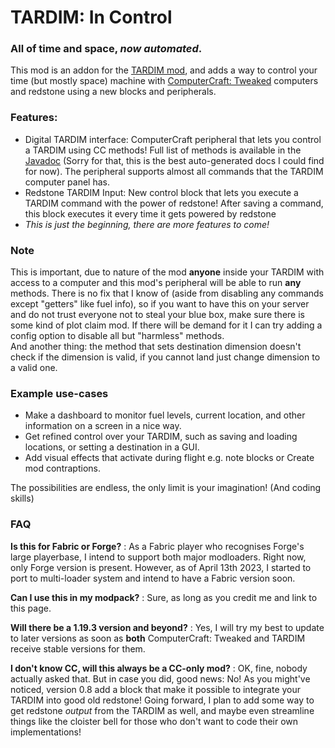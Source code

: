 # TARDIM: In Control
### All of time and space, *now automated*.

This mod is an addon for the [TARDIM mod](https://modrinth.com/mod/tardim), and adds a way to control your time (but mostly space) machine with [ComputerCraft: Tweaked](https://tweaked.cc) computers and redstone using a new blocks and peripherals.

### Features:
* Digital TARDIM interface: ComputerCraft peripheral that lets you control a TARDIM using CC methods! Full list of methods is available in the [Javadoc](http://andrey71.me/TARDIM-ic-docs/su/a71/tardim_ic/tardim_ic/DigitalInterfacePeripheral.html) (Sorry for  that, this is the best auto-generated docs I could find for now). The peripheral supports almost all commands that the TARDIM computer panel has.
* Redstone TARDIM Input: New control block that lets you execute a TARDIM command with the power of redstone! After saving a command, this block executes it every time it gets powered by redstone
* *This is just the beginning, there are more features to come!*

### Note
This is important, due to nature of the mod **anyone** inside your TARDIM with access to a computer and this mod's peripheral
will be able to run **any** methods. There is no fix that I know of (aside from disabling any commands except "getters" like fuel info), so if you want to have this on your server
and do not trust everyone not to steal your blue box, make sure there is some kind of plot claim mod. If there will be demand for it I can try adding a config option to disable all but "harmless" methods.\
And another thing: the method that sets destination dimension doesn't check if the dimension is valid, if you cannot land just change dimension to a valid one.

### Example use-cases
* Make a dashboard to monitor fuel levels, current location, and other information on a screen in a nice way.
* Get refined control over your TARDIM, such as saving and loading locations, or setting a destination in a GUI.
* Add visual effects that activate during flight e.g. note blocks or Create mod contraptions.

The possibilities are endless, the only limit is your imagination! (And coding skills)

### FAQ

**Is this for Fabric or Forge?**
: As a Fabric player who recognises Forge's large playerbase, I intend to support both major modloaders.
Right now, only Forge version is present. However, as of April 13th 2023, I started to port to multi-loader system and intend to have a Fabric version soon.

**Can I use this in my modpack?**
: Sure, as long as you credit me and link to this page.

**Will there be a 1.19.3 version and beyond?**
: Yes, I will try my best to update to later versions as soon as **both** ComputerCraft: Tweaked and TARDIM receive stable versions for them.

**I don't know CC, will this always be a CC-only mod?**
: OK, fine, nobody actually asked that. But in case you did, good news: No! As you might've noticed, version 0.8 add a block that make it possible to integrate your TARDIM into good old redstone! Going forward, I plan to add some way to get redstone *output* from the TARDIM as well, and maybe even streamline things like the cloister bell for those who don't want to code their own implementations!